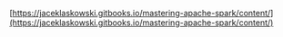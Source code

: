 [https://jaceklaskowski.gitbooks.io/mastering-apache-spark/content/](https://jaceklaskowski.gitbooks.io/mastering-apache-spark/content/)